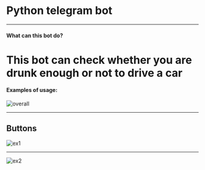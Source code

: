 
# ****Python telegram bot****
    
***
#### What can this bot do?
# This bot can check whether you are drunk enough or not to drive a car

 #### Examples of usage:
 ![overall](https://user-images.githubusercontent.com/72153796/120514288-ca097580-c3d5-11eb-94a1-de0b1e9498ba.png)
 
 ***
## Buttons
![ex1](https://user-images.githubusercontent.com/72153796/120514433-f4f3c980-c3d5-11eb-8c6b-5837cd2e93d7.png)
***
![ex2](https://user-images.githubusercontent.com/72153796/120514455-f8875080-c3d5-11eb-963d-26dc16f4c733.png)
